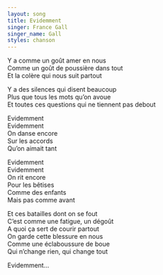 ```yaml
---
layout: song
title: Evidemment
singer: France Gall
singer_name: Gall
styles: chanson
---
```

Y a comme un goût amer en nous  
Comme un goût de poussière dans tout  
Et la colère qui nous suit partout  
  
Y a des silences qui disent beaucoup  
Plus que tous les mots qu’on avoue  
Et toutes ces questions qui ne tiennent pas debout  
  
Evidemment  
Evidemment  
On danse encore  
Sur les accords  
Qu’on aimait tant  
  
Evidemment  
Evidemment  
On rit encore  
Pour les bêtises  
Comme des enfants  
Mais pas comme avant  
  
Et ces batailles dont on se fout  
C’est comme une fatigue, un dégoût  
A quoi ça sert de courir partout  
On garde cette blessure en nous  
Comme une éclaboussure de boue  
Qui n’change rien, qui change tout  
  
Evidemment...  
